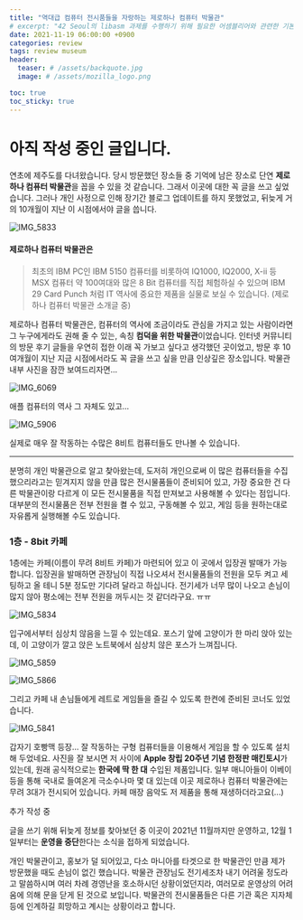 ```yaml
---
title: "역대급 컴퓨터 전시품들을 자랑하는 제로하나 컴퓨터 박물관"
# excerpt: "42 Seoul의 libasm 과제를 수행하기 위해 필요한 어셈블리어와 관련한 기본 지식을 정리합니다. 인텔 문법, 64비트 macOS 및 NASM 어셈블러를 활용합니다."
date: 2021-11-19 06:00:00 +0900
categories: review
tags: review museum 
header:
  teaser: # /assets/backquote.jpg
  image: # /assets/mozilla_logo.png 

toc: true  
toc_sticky: true 
---
```




# 아직 작성 중인 글입니다.



연초에 제주도를 다녀왔습니다. 당시 방문했던 장소들 중 기억에 남은 장소로 단연 **제로하나 컴퓨터 박물관**을 꼽을 수 있을 것 같습니다. 그래서 이곳에 대한 꼭 글을 쓰고 싶었습니다. 그러나 개인 사정으로 인해 장기간 블로그 업데이트를 하지 못했었고, 뒤늦게 거의 10개월이 지난 이 시점에서야 글을 씁니다. 

![IMG_5833](../assets/2021-11-18-zerohana-museum/IMG_5833.jpeg)



#### 제로하나 컴퓨터 박물관은

> 최초의 IBM PC인 IBM 5150 컴퓨터를 비롯하여 IQ1000, IQ2000, X-ii 등 MSX 컴퓨터 약 100여대와 많은 8 Bit 컴퓨터를 직접 체험하실 수 있으며 IBM 29 Card Punch 처럼 IT 역사에 중요한 제품을 실물로 보실 수 있습니다. (제로하나 컴퓨터 박물관 소개글 중)

제로하나 컴퓨터 박물관은, 컴퓨터의 역사에 조금이라도 관심을 가지고 있는 사람이라면 그 누구에게라도 권해 줄 수 있는, 속칭 **컴덕을 위한 박물관**이었습니다. 인터넷 커뮤니티의 방문 후기 글들을 우연히 접한 이래 꼭 가보고 싶다고 생각했던 곳이었고, 방문 후 10여개월이 지난 지금 시점에서라도 꼭 글을 쓰고 싶을 만큼 인상깊은 장소입니다. 박물관 내부 사진을 잠깐 보여드리자면...



![IMG_6069](../assets/2021-11-18-zerohana-museum/IMG_6069.jpeg)

애플 컴퓨터의 역사 그 자체도 있고...

![IMG_5906](../assets/2021-11-18-zerohana-museum/IMG_5906.jpeg)

실제로 매우 잘 작동하는 수많은 8비트 컴퓨터들도 만나볼 수 있습니다.

---

분명히 개인 박물관으로 알고 찾아왔는데, 도저히 개인으로써 이 많은 컴퓨터들을 수집했으리라고는 믿겨지지 않을 만큼 많은 전시물품들이 준비되어 있고, 가장 중요한 건 다른 박물관이랑 다르게 이 모든 전시물품을 직접 만져보고 사용해볼 수 있다는 점입니다. 대부분의 전시물품은 전부 전원을 켤 수 있고, 구동해볼 수 있고, 게임 등을 원하는대로 자유롭게 실행해볼 수도 있습니다.



### 1층 - 8bit 카페

1층에는 카페(이름이 무려 8비트 카페)가 마련되어 있고 이 곳에서 입장권 발매가 가능합니다. 입장권을 발매하면 관장님이 직접 나오셔서 전시물품들의 전원을 모두 켜고 세팅하고 올 테니 5분 정도만 기다려 달라고 하십니다. 전기세가 너무 많이 나오고 손님이 많지 않아 평소에는 전부 전원을 꺼두시는 것 같더라구요. ㅠㅠ

![IMG_5834](../assets/2021-11-18-zerohana-museum/IMG_5834.jpeg)

입구에서부터 심상치 않음을 느낄 수 있는데요. 포스기 앞에 고양이가 한 마리 앉아 있는데, 이 고양이가 깔고 앉은 노트북에서 심상치 않은 포스가 느껴집니다.

![IMG_5859](../assets/2021-11-18-zerohana-museum/IMG_5859.jpeg)

![IMG_5866](../assets/2021-11-18-zerohana-museum/IMG_5866.jpeg)



그리고 카페 내 손님들에게 레트로 게임들을 즐길 수 있도록 한켠에 준비된 코너도 있었습니다.

![IMG_5841](../assets/2021-11-18-zerohana-museum/IMG_5841.jpeg)

갑자기 호빵맥 등장... 잘 작동하는 구형 컴퓨터들을 이용해서 게임을 할 수 있도록 설치해 두었네요. 사진을 잘 보시면 저 사이에 **Apple 창립 20주년 기념 한정판 매킨토시**가 있는데, 원래 공식적으로는 **한국에 딱 한 대** 수입된 제품입니다. 일부 매니아들이 이베이 등을 통해 국내로 들여온게 극소수나마 몇 대 있는데 이곳 제로하나 컴퓨터 박물관에는 무려 3대가 전시되어 있습니다. 카페 매장 음악도 저 제품을 통해 재생하더라고요(...)





추가 작성 중







 글을 쓰기 위해 뒤늦게 정보를 찾아보던 중 이곳이 2021년 11월까지만 운영하고, 12월 1일부터는 **운영을 중단**한다는 소식을 접하게 되었습니다.

개인 박물관이고, 홍보가 덜 되어있고, 다소 마니아를 타겟으로 한 박물관인 만큼 제가 방문했을 때도 손님이 없긴 했습니다. 박물관 관장님도 전기세조차 내기 어려울 정도라고 말씀하시며 여러 차례 경영난을 호소하시던 상황이었던지라, 여러모로 운영상의 어려움에 의해 문을 닫게 된 것으로 보입니다. 박물관의 전시물품들은 다른 기관 혹은 지자체 등에 인계하길 희망하고 계시는 상황이라고 합니다.


